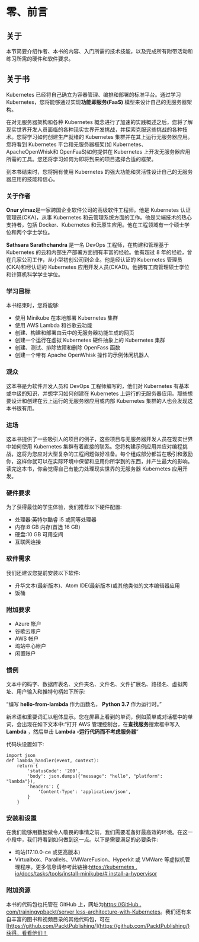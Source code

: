 # 零、前言

## 关于

本节简要介绍作者、本书的内容、入门所需的技术技能，以及完成所有附带活动和练习所需的硬件和软件要求。

## 关于书

Kubernetes 已经将自己确立为容器管理、编排和部署的标准平台。通过学习 Kubernetes，您将能够通过实现**功能即服务(FaaS)** 模型来设计自己的无服务器架构。

在对无服务器架构和各种 Kubernetes 概念进行了加速的实践概述之后，您将了解现实世界开发人员面临的各种现实世界开发挑战，并探索克服这些挑战的各种技术。您将学习如何创建生产就绪的 Kubernetes 集群并在其上运行无服务器应用。您将看到 Kubernetes 平台和无服务器框架(如 Kubernetes、ApacheOpenWhisk和 OpenFaaS)如何提供在 Kubernetes 上开发无服务器应用所需的工具。您还将学习如何为即将到来的项目选择合适的框架。

到本书结束时，您将拥有使用 Kubernetes 的强大功能和灵活性设计自己的无服务器应用的技能和信心。

### 关于作者

**Onur ylmaz**是一家跨国企业软件公司的高级软件工程师。他是 Kubernetes 认证管理员(CKA)，从事 Kubernetes 和云管理系统方面的工作。他是尖端技术的热心支持者，包括 Docker、Kubernetes 和云原生应用。他在工程领域有一个硕士学位和两个学士学位。

**Sathsara Sarathchandra** 是一名 DevOps 工程师，在构建和管理基于 Kubernetes 的云和内部生产部署方面拥有丰富的经验。他有超过 8 年的经验，曾在几家公司工作，从小型初创公司到企业。他是经认证的 Kubernetes 管理员(CKA)和经认证的 Kubernetes 应用开发人员(CKAD)。他拥有工商管理硕士学位和计算机科学学士学位。

### 学习目标

本书结束时，您将能够:

*   使用 Minikube 在本地部署 Kubernetes 集群
*   使用 AWS Lambda 和谷歌云功能
*   创建、构建和部署由云中的无服务器功能生成的网页
*   创建一个运行在虚拟 Kubernetes 硬件抽象上的 Kubernetes 集群
*   创建、测试、排除故障和删除 OpenFass 函数
*   创建一个带有 Apache OpenWhisk 操作的示例休闲机器人

### 观众

这本书是为软件开发人员和 DevOps 工程师编写的，他们对 Kubernetes 有基本或中级的知识，并想学习如何创建在 Kubernetes 上运行的无服务器应用。那些想要设计和创建在云上运行的无服务器应用或内部 Kubernetes 集群的人也会发现这本书很有用。

### 进场

这本书提供了一些吸引人的项目的例子，这些项目与无服务器开发人员在现实世界中如何使用 Kubernetes 集群有着直接的联系。您将构建示例应用并应对编程挑战，这将为您应对大型复杂的工程问题做好准备。每个组成部分都旨在吸引和激励你，这样你就可以在实际环境中保留和应用你所学到的东西，并产生最大的影响。读完这本书，你会觉得自己有能力处理现实世界的无服务器 Kubernetes 应用开发。

### 硬件要求

为了获得最佳的学生体验，我们推荐以下硬件配置:

*   处理器:英特尔酷睿 i5 或同等处理器
*   内存:8 GB 内存(首选 16 GB)
*   硬盘:10 GB 可用空间
*   互联网连接

### 软件需求

我们还建议您提前安装以下软件:

*   升华文本(最新版本)、Atom IDE(最新版本)或其他类似的文本编辑器应用
*   饭桶

### 附加要求

*   Azure 帐户
*   谷歌云账户
*   AWS 帐户
*   坞站中心帐户
*   闲置账户

### 惯例

文本中的码字、数据库表名、文件夹名、文件名、文件扩展名、路径名、虚拟网址、用户输入和推特句柄如下所示:

“编写 **hello-from-lambda** 作为函数名， **Python 3.7** 作为运行时。”

新术语和重要词汇以粗体显示。您在屏幕上看到的单词，例如菜单或对话框中的单词，会出现在如下文本中:“打开 AWS 管理控制台，在**查找服务**搜索框中写入 **Lambda** ，然后单击 **Lambda -运行代码而不考虑服务器**”

代码块设置如下:

```
import json
def lambda_handler(event, context):
    return {
        'statusCode': '200',
        'body': json.dumps({"message": "hello", "platform": "lambda"}),
        'headers': {
            'Content-Type': 'application/json',
        }
    }
```

### 安装和设置

在我们能够用数据做令人敬畏的事情之前，我们需要准备好最高效的环境。在这一小段中，我们将看到如何做到这一点。以下是需要满足的必要条件:

*   坞站(17.10.0-ce 或更高版本)
*   Virtualbox、Parallels、VMWareFusion、Hyperkit 或 VMWare 等虚拟机管理程序。更多信息请参考此链接:[https://kubernetes . io/docs/tasks/tools/install-minikube/# install-a-hypervisor](https://kubernetes.io/docs/tasks/tools/install-minikube/#install-a-hypervisor )

### 附加资源

本书的代码包也托管在 GitHub 上，网址为[https://GitHub . com/trainingypbackt/server less-architecture-with-Kubernetes](https://github.com/TrainingByPackt/Serverless-Architectures-with-Kubernetes)。我们还有来自丰富的图书和视频目录的其他代码包，可在[https://github.com/PacktPublishing/](https://github.com/PacktPublishing/)获得。看看他们！